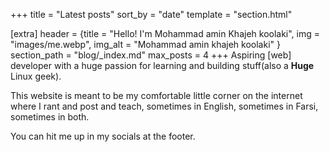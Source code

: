+++
title = "Latest posts"
sort_by = "date"
template = "section.html"

[extra]
header = {title = "Hello! I'm Mohammad amin Khajeh koolaki", img = "images/me.webp", img_alt = "Mohammad amin khajeh koolaki" }
section_path = "blog/_index.md"
max_posts = 4
+++
Aspiring [web] developer with a huge passion for learning and building stuff(also a **Huge** Linux geek).

This website is meant to be my comfortable little corner on the internet where I rant and post and teach, sometimes in English, sometimes in Farsi, sometimes in both.

You can hit me up in my socials at the footer.
